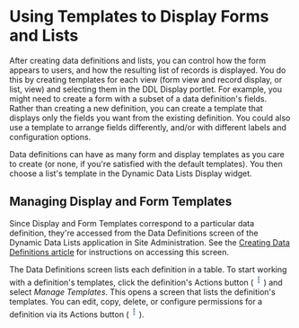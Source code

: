 # Using Templates to Display Forms and Lists [](id=using-templates-to-display-forms-and-lists)

After creating data definitions and lists, you can control how the form appears
to users, and how the resulting list of records is displayed. You do this by
creating templates for each view (form view and record display, or list, view)
and selecting them in the DDL Display portlet. For example, you might need to
create a form with a subset of a data definition's fields. Rather than creating
a new definition, you can create a template that displays only the fields you
want from the existing definition. You could also use a template to arrange
fields differently, and/or with different labels and configuration options. 

Data definitions can have as many form and display templates as you care to
create (or none, if you're satisfied with the default templates). You then 
choose a list's template in the Dynamic Data Lists Display widget. 

## Managing Display and Form Templates [](id=managing-display-and-form-templates)

Since Display and Form Templates correspond to a particular data definition,
they're accessed from the Data Definitions screen of the Dynamic Data Lists
application in Site Administration. See the 
[Creating Data Definitions article](/discover/portal/-/knowledge_base/7-1/creating-data-definitions) 
for instructions on accessing this screen. 

The Data Definitions screen lists each definition in a table. To start working 
with a definition's templates, click the definition's Actions button 
(![Actions](../../../images/icon-actions.png)) 
and select *Manage Templates*. This opens a screen that lists the definition's 
templates. You can edit, copy, delete, or configure permissions for a 
definition via its Actions button 
(![Actions](../../../images/icon-actions.png)). 

